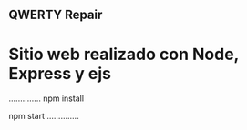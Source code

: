 ## QWERTY Repair

# Sitio web realizado con Node, Express y ejs

..............
npm install

npm start
..............
